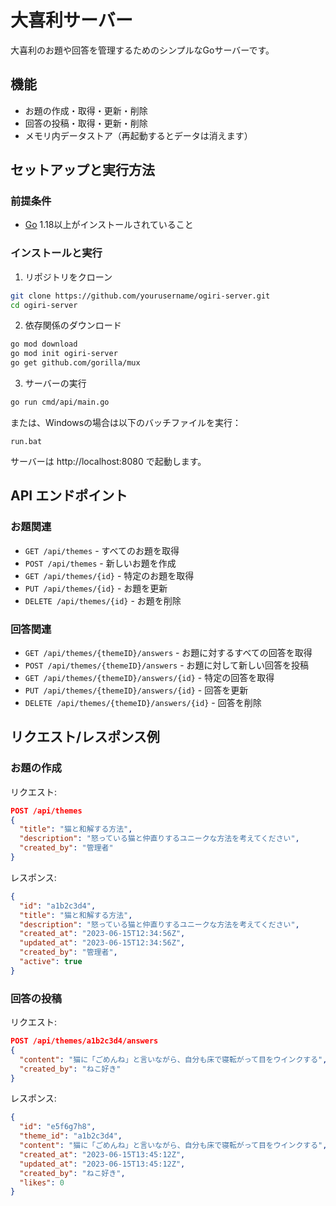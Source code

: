 # 大喜利サーバー

大喜利のお題や回答を管理するためのシンプルなGoサーバーです。

## 機能

- お題の作成・取得・更新・削除
- 回答の投稿・取得・更新・削除
- メモリ内データストア（再起動するとデータは消えます）

## セットアップと実行方法

### 前提条件

- [Go](https://golang.org/dl/) 1.18以上がインストールされていること

### インストールと実行

1. リポジトリをクローン

```bash
git clone https://github.com/yourusername/ogiri-server.git
cd ogiri-server
```

2. 依存関係のダウンロード

```bash
go mod download
go mod init ogiri-server
go get github.com/gorilla/mux
```

3. サーバーの実行

```bash
go run cmd/api/main.go
```

または、Windowsの場合は以下のバッチファイルを実行：

```
run.bat
```

サーバーは http://localhost:8080 で起動します。

## API エンドポイント

### お題関連

- `GET /api/themes` - すべてのお題を取得
- `POST /api/themes` - 新しいお題を作成
- `GET /api/themes/{id}` - 特定のお題を取得
- `PUT /api/themes/{id}` - お題を更新
- `DELETE /api/themes/{id}` - お題を削除

### 回答関連

- `GET /api/themes/{themeID}/answers` - お題に対するすべての回答を取得
- `POST /api/themes/{themeID}/answers` - お題に対して新しい回答を投稿
- `GET /api/themes/{themeID}/answers/{id}` - 特定の回答を取得
- `PUT /api/themes/{themeID}/answers/{id}` - 回答を更新
- `DELETE /api/themes/{themeID}/answers/{id}` - 回答を削除

## リクエスト/レスポンス例

### お題の作成

リクエスト:
```json
POST /api/themes
{
  "title": "猫と和解する方法",
  "description": "怒っている猫と仲直りするユニークな方法を考えてください",
  "created_by": "管理者"
}
```

レスポンス:
```json
{
  "id": "a1b2c3d4",
  "title": "猫と和解する方法",
  "description": "怒っている猫と仲直りするユニークな方法を考えてください",
  "created_at": "2023-06-15T12:34:56Z",
  "updated_at": "2023-06-15T12:34:56Z",
  "created_by": "管理者",
  "active": true
}
```

### 回答の投稿

リクエスト:
```json
POST /api/themes/a1b2c3d4/answers
{
  "content": "猫に「ごめんね」と言いながら、自分も床で寝転がって目をウインクする",
  "created_by": "ねこ好き"
}
```

レスポンス:
```json
{
  "id": "e5f6g7h8",
  "theme_id": "a1b2c3d4",
  "content": "猫に「ごめんね」と言いながら、自分も床で寝転がって目をウインクする",
  "created_at": "2023-06-15T13:45:12Z",
  "updated_at": "2023-06-15T13:45:12Z",
  "created_by": "ねこ好き",
  "likes": 0
}
```
